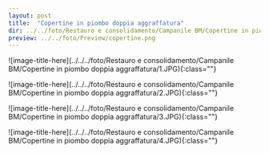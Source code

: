 ```yaml
---
layout: post
title:  "Copertine in piombo doppia aggraffatura"
dir: ../../foto/Restauro e consolidamento/Campanile BM/Copertine in piombo doppia aggraffatura
preview: ../../foto/Preview/copertine.png
---
```


![image-title-here](../../../foto/Restauro e consolidamento/Campanile BM/Copertine in piombo doppia aggraffatura/1.JPG){:class=""}

![image-title-here](../../../foto/Restauro e consolidamento/Campanile BM/Copertine in piombo doppia aggraffatura/2.JPG){:class=""}

![image-title-here](../../../foto/Restauro e consolidamento/Campanile BM/Copertine in piombo doppia aggraffatura/3.JPG){:class=""}

![image-title-here](../../../foto/Restauro e consolidamento/Campanile BM/Copertine in piombo doppia aggraffatura/4.JPG){:class=""}